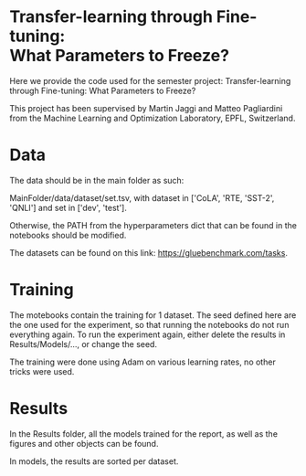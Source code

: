 # Transfer-learning through Fine-tuning:<br/> What Parameters to Freeze?

Here we provide the code used for the semester project: Transfer-learning through Fine-tuning: What Parameters to Freeze?

This project has been supervised by Martin Jaggi and Matteo Pagliardini from the Machine Learning and Optimization Laboratory, EPFL, Switzerland.

Data
====

The data should be in the main folder as such:

MainFolder/data/dataset/set.tsv, with dataset in ['CoLA', 'RTE, 'SST-2', 'QNLI'] and set in ['dev', 'test'].
          
Otherwise, the PATH from the hyperparameters dict that can be found in the notebooks should be modified.

The datasets can be found on this link: https://gluebenchmark.com/tasks.

Training
========

The motebooks contain the training for 1 dataset. The seed defined here are the one used for the experiment, so that running the notebooks do not run everything again.
To run the experiment again, either delete the results in Results/Models/..., or change the seed.

The training were done using Adam on various learning rates, no other tricks were used.

Results
=======

In the Results folder, all the models trained for the report, as well as the figures and other objects can be found.

In models, the results are sorted per dataset.
